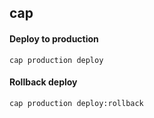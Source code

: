 ## cap

#### Deploy to production

```
cap production deploy
```

#### Rollback deploy

```
cap production deploy:rollback
```
